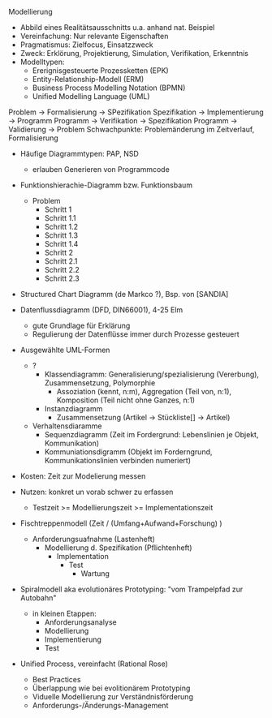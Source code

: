 Modellierung

- Abbild eines Realitätsausschnitts u.a. anhand nat. Beispiel
- Vereinfachung: Nur relevante Eigenschaften
- Pragmatismus: Zielfocus, Einsatzzweck
- Zweck: Erklörung, Projektierung, Simulation, Verifikation, Erkenntnis
- Modelltypen:
  + Ererignisgesteuerte Prozessketten (EPK)
  + Entity-Relationship-Modell (ERM)
  + Business Process Modelling Notation (BPMN)
  + Unified Modelling Language (UML)

Problem -> Formalisierung -> SPezifikation
Spezifikation -> Implementierung -> Programm
Programm -> Verifikation -> Spezifikation
Programm -> Validierung -> Problem
Schwachpunkte: Problemänderung im Zeitverlauf, Formalisierung

- Häufige Diagrammtypen: PAP, NSD
  * erlauben Generieren von Programmcode
- Funktionshierachie-Diagramm bzw. Funktionsbaum
  + Problem
    - Schritt 1
    - Schritt 1.1
    - Schritt 1.2
    - Schritt 1.3
    - Schritt 1.4
    - Schritt 2
    - Schritt 2.1
    - Schritt 2.2
    - Schritt 2.3
- Structured Chart Diagramm (de Markco ?), Bsp. von [SANDIA]
- Datenflussdiagramm (DFD, DIN66001), 4-25 Elm
  * gute Grundlage für Erklärung
  * Regulierung der Datenflüsse immer durch Prozesse gesteuert
- Ausgewählte UML-Formen
  * ?
    + Klassendiagramm: Generalisierung/spezialisierung (Vererbung), Zusammensetzung, Polymorphie
      - Assoziation (kennt, n:m), Aggregation (Teil von, n:1), Komposition (Teil nicht ohne Ganzes, n:1)
    + Instanzdiagramm
      - Zusammensetzung (Artikel -> Stückliste[] -> Artikel)
  * Verhaltensdiaramme
    + Sequenzdiagramm (Zeit im Fordergrund: Lebenslinien je Objekt, Kommunikation)
    + Kommuniationsdigramm (Objekt im Forderngrund, Kommunikationslinien verbinden numeriert)

- Kosten: Zeit zur Modelierung messen
- Nutzen: konkret un vorab schwer zu erfassen
  +  Testzeit >= Modellierungszeit >= Implementationszeit

- Fischtreppenmodell (Zeit / (Umfang+Aufwand+Forschung) )
  + Anforderungsuafnahme (Lastenheft)
    + Modellierung d. Spezifikation (Pflichtenheft)
      + Implementation
        + Test
          + Wartung

- Spiralmodell aka evolutionäres Prototyping: "vom Trampelpfad zur Autobahn"
  + in kleinen Etappen:
    * Anforderungsanalyse
    * Modellierung
    * Implementierung
    * Test

- Unified Process, vereinfacht (Rational Rose)
  - Best Practices
  - Überlappung wie bei evolitionärem Prototyping
  - Viduelle Modellierung zur Verständnisförderung
  - Anforderungs-/Änderungs-Management
  
